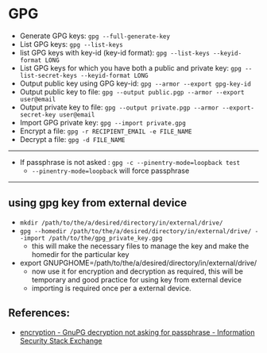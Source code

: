 # GPG

- Generate GPG keys: `gpg --full-generate-key`
- List GPG keys: `gpg --list-keys`
- list GPG keys with key-id (key-id format): `gpg --list-keys --keyid-format LONG`
- List GPG keys for which you have both a public and private key: `gpg --list-secret-keys --keyid-format LONG`
- Output public key using GPG key-id: `gpg --armor --export gpg-key-id`
- Output public key to file: `gpg --output public.pgp --armor --export user@email`
- Output private key to file: `gpg --output private.pgp --armor --export-secret-key user@email`
- Import GPG private key: `gpg --import private.gpg`
- Encrypt a file: `gpg -r RECIPIENT_EMAIL -e FILE_NAME`
- Decrypt a file: `gpg -d FILE_NAME`


----
- If passphrase is not asked : `gpg -c --pinentry-mode=loopback test`
   - `--pinentry-mode=loopback` will force passphrase

----
## using gpg key from external device
- `mkdir /path/to/the/a/desired/directory/in/external/drive/`
- `gpg --homedir /path/to/the/a/desired/directory/in/external/drive/ --import /path/to/the/gpg_private_key.gpg`
  - this will make the necessary files to manage the key and make the homedir for the particular key
- export GNUPGHOME=/path/to/the/a/desired/directory/in/external/drive/
  - now use it for encryption and decryption as required, this will be temporary and good practice for using key from external device
  - importing is required once per a external device.

## References:
- [encryption - GnuPG decryption not asking for passphrase - Information Security Stack Exchange](https://security.stackexchange.com/a/230555/184792)
